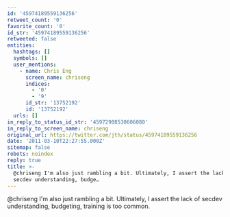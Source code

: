 ```yaml
---
id: '45974189559136256'
retweet_count: '0'
favorite_count: '0'
id_str: '45974189559136256'
retweeted: false
entities:
  hashtags: []
  symbols: []
  user_mentions:
    - name: Chris Eng
      screen_name: chriseng
      indices:
        - '0'
        - '9'
      id_str: '13752192'
      id: '13752192'
  urls: []
in_reply_to_status_id_str: '45972908530606080'
in_reply_to_screen_name: chriseng
original_url: https://twitter.com/jth/status/45974189559136256
date: '2011-03-10T22:27:55.000Z'
sitemap: false
robots: noindex
reply: true
title: >-
  @chriseng I'm also just rambling a bit. Ultimately, I assert the lack of
  secdev understanding, budge…
---
```


@chriseng I'm also just rambling a bit. Ultimately, I assert the lack of secdev understanding, budgeting, training is too common.